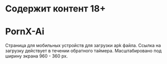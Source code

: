 # Содержит контент 18+

# PornX-Ai
Страница для мобильных устройств для загрузки apk файла. 
Ссылка на загрузку действует в течении обратного таймера.
Масштабировано под ширину экрана 960 - 360 px.
